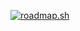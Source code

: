 [![roadmap.sh](https://api.roadmap.sh/v1-badge/wide/64f6d5645ce9f4ca58911c5f?variant=dark)](https://roadmap.sh)

